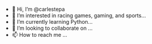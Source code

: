- 👋 Hi, I’m @carlestepa
- 👀 I’m interested in racing games, gaming, and sports...
- 🌱 I’m currently learning Python...
- 💞️ I’m looking to collaborate on ...
- 📫 How to reach me ...

<!---
carlestepa/carlestepa is a ✨ special ✨ repository because its `README.md` (this file) appears on your GitHub profile.
You can click the Preview link to take a look at your changes.
--->
